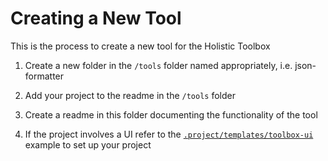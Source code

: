 # Creating a New Tool

This is the process to create a new tool for the Holistic Toolbox

1. Create a new folder in the `/tools` folder named appropriately, i.e. json-formatter

2. Add your project to the readme in the `/tools` folder

2. Create a readme in this folder documenting the functionality of the tool

3. If the project involves a UI refer to the [`.project/templates/toolbox-ui`](.project/templates/toolbox-ui) example to set up your project
